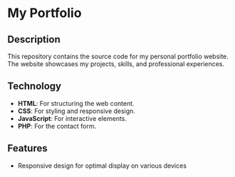 # My Portfolio

## Description
This repository contains the source code for my personal portfolio website. The website showcases my projects, skills, and professional experiences.

## Technology

- **HTML**: For structuring the web content.
- **CSS**: For styling and responsive design.
- **JavaScript**: For interactive elements.
- **PHP**: For the contact form.

## Features
- Responsive design for optimal display on various devices
